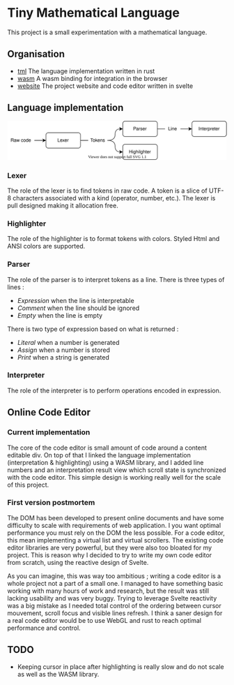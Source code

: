 # Tiny Mathematical Language

This project is a small experimentation with a mathematical language.

## Organisation

- [tml](./tml) The language implementation written in rust
- [wasm](./wasm) A wasm binding for integration in the browser
- [website](./website) The project website and code editor written in svelte

## Language implementation

![Implementation pipeline](./doc/pipeline.drawio.svg)

### Lexer

The role of the lexer is to find tokens in raw code. A token is a slice of UTF-8
characters associated with a kind (operator, number, etc.). The lexer is pull
designed making it allocation free.

### Highlighter

The role of the highlighter is to format tokens with colors. Styled Html and
ANSI colors are supported.

### Parser

The role of the parser is to interpret tokens as a line. There is three types of
lines :

- _Expression_ when the line is interpretable
- _Comment_ when the line should be ignored
- _Empty_ when the line is empty

There is two type of expression based on what is returned :

- _Literal_ when a number is generated
- _Assign_ when a number is stored
- _Print_ when a string is generated

### Interpreter

The role of the interpreter is to perform operations encoded in expression.

## Online Code Editor

### Current implementation

The core of the code editor is small amount of code around a content editable
div. On top of that I linked the language implementation (interpretation &
highlighting) using a WASM library, and I added line numbers and an
interpretation result view which scroll state is synchronized with the code
editor. This simple design is working really well for the scale of this project.

### First version postmortem

The DOM has been developed to present online documents and have some difficulty
to scale with requirements of web application. I you want optimal performance
you must rely on the DOM the less possible. For a code editor, this mean
implementing a virtual list and virtual scrollers. The existing code editor
libraries are very powerful, but they were also too bloated for my project. This
is reason why I decided to try to write my own code editor from scratch, using
the reactive design of Svelte.

As you can imagine, this was way too ambitious ; writing a code editor is a
whole project not a part of a small one. I managed to have something basic
working with many hours of work and research, but the result was still lacking
usability and was very buggy. Trying to leverage Svelte reactivity was a big
mistake as I needed total control of the ordering between cursor mouvement,
scroll focus and visible lines refresh. I think a saner design for a real code
editor would be to use WebGL and rust to reach optimal performance and control.

## TODO

- Keeping cursor in place after highlighting is really slow and do not scale as
  well as the WASM library.
